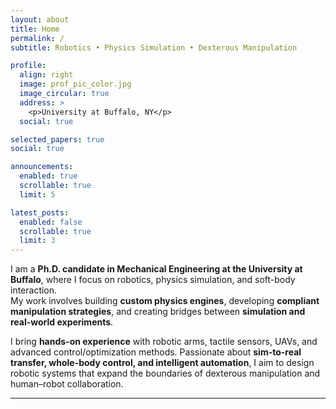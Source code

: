 ```yaml
---
layout: about
title: Home
permalink: /
subtitle: Robotics • Physics Simulation • Dexterous Manipulation

profile:
  align: right
  image: prof_pic_color.jpg
  image_circular: true
  address: >
    <p>University at Buffalo, NY</p>
  social: true

selected_papers: true
social: true

announcements:
  enabled: true
  scrollable: true
  limit: 5

latest_posts:
  enabled: false
  scrollable: true
  limit: 3
---
```


I am a **Ph.D. candidate in Mechanical Engineering at the University at Buffalo**, where I focus on robotics, physics simulation, and soft-body interaction.  
My work involves building **custom physics engines**, developing **compliant manipulation strategies**, and creating bridges between **simulation and real-world experiments**.  

I bring **hands-on experience** with robotic arms, tactile sensors, UAVs, and advanced control/optimization methods. Passionate about **sim-to-real transfer, whole-body control, and intelligent automation**, I aim to design robotic systems that expand the boundaries of dexterous manipulation and human–robot collaboration.  

---
